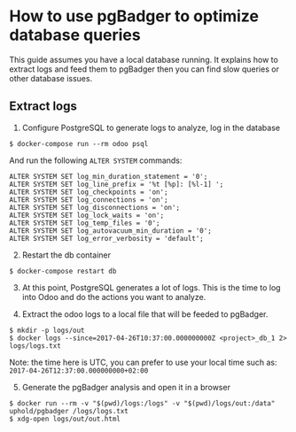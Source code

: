 # How to use pgBadger to optimize database queries

This guide assumes you have a local database running.
It explains how to extract logs and feed them to pgBadger then you can find slow queries or other database issues.

## Extract logs

1. Configure PostgreSQL to generate logs to analyze, log in the database

  ```
  $ docker-compose run --rm odoo psql
  ```
  And run the following `ALTER SYSTEM` commands:

  ```
  ALTER SYSTEM SET log_min_duration_statement = '0';
  ALTER SYSTEM SET log_line_prefix = '%t [%p]: [%l-1] ';
  ALTER SYSTEM SET log_checkpoints = 'on';
  ALTER SYSTEM SET log_connections = 'on';
  ALTER SYSTEM SET log_disconnections = 'on';
  ALTER SYSTEM SET log_lock_waits = 'on';
  ALTER SYSTEM SET log_temp_files = '0';
  ALTER SYSTEM SET log_autovacuum_min_duration = '0';
  ALTER SYSTEM SET log_error_verbosity = 'default';
  ```

2. Restart the db container

  ```
  $ docker-compose restart db
  ```

3. At this point, PostgreSQL generates a lot of logs. This is the time to log into Odoo and do the actions you want to analyze.

4. Extract the odoo logs to a local file that will be feeded to pgBadger.

  ```
  $ mkdir -p logs/out
  $ docker logs --since=2017-04-26T10:37:00.000000000Z <project>_db_1 2> logs/logs.txt 
  ```
  Note: the time here is UTC, you can prefer to use your local time such as: `2017-04-26T12:37:00.000000000+02:00`

5. Generate the pgBadger analysis and open it in a browser

  ```
  $ docker run --rm -v "$(pwd)/logs:/logs" -v "$(pwd)/logs/out:/data" uphold/pgbadger /logs/logs.txt 
  $ xdg-open logs/out/out.html
  ```
